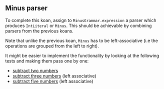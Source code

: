 ## Minus parser

To complete this koan, assign to `MinusGrammar.expression` a parser which produces `IntLiteral` or `Minus`.
This should be achievable by combining parsers from the previous koans.

Note that unlike the previous koan, `Minus` has to be left-associative
(i.e the operations are grouped from the left to right).

It might be easier to implement the functionality by looking at the following tests and making them pass one by one:
 - <a href="psi_element://Task7Tests#1 - subtract two numbers">subtract two numbers</a>
 - <a href="psi_element://Task7Tests#2 - subtract three numbers">subtract three numbers</a> (left associative)
 - <a href="psi_element://Task7Tests#3 - subtract five numbers">subtract five numbers</a> (left associative)

